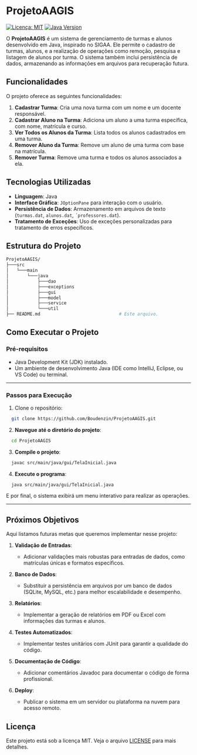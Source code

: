 # ProjetoAAGIS

[![Licença: MIT](https://img.shields.io/badge/Licen%C3%A7a-MIT-blue.svg)](https://opensource.org/licenses/MIT)
[![Java Version](https://img.shields.io/badge/Java-22%2B-red?logo=openjdk&logoColor=white)](https://www.java.com/)

O **ProjetoAAGIS** é um sistema de gerenciamento de turmas e alunos desenvolvido em Java, inspirado no SIGAA. Ele permite o cadastro de turmas, alunos, e a realização de operações como remoção, pesquisa e listagem de alunos por turma. O sistema também inclui persistência de dados, armazenando as informações em arquivos para recuperação futura.

## Funcionalidades

O projeto oferece as seguintes funcionalidades:

1. **Cadastrar Turma**: Cria uma nova turma com um nome e um docente responsável.
2. **Cadastrar Aluno na Turma**: Adiciona um aluno a uma turma específica, com nome, matrícula e curso.
3. **Ver Todos os Alunos da Turma**: Lista todos os alunos cadastrados em uma turma.
4. **Remover Aluno da Turma**: Remove um aluno de uma turma com base na matrícula.
5. **Remover Turma**: Remove uma turma e todos os alunos associados a ela.


## Tecnologias Utilizadas

- **Linguagem**: Java
- **Interface Gráfica**: `JOptionPane` para interação com o usuário.
- **Persistência de Dados**: Armazenamento em arquivos de texto (`turmas.dat`, `alunos.dat`, `´professores.dat`).
- **Tratamento de Exceções**: Uso de exceções personalizadas para tratamento de erros específicos.

## Estrutura do Projeto

```bash
ProjetoAAGIS/
├───src
│   └───main
│       └───java
│           ├───dao
│           ├───exceptions
│           ├───gui
│           ├───model
│           ├───service
│           └───util
├── README.md                              # Este arquivo.

```
## Como Executar o Projeto

### Pré-requisitos
- Java Development Kit (JDK) instalado.
- Um ambiente de desenvolvimento Java (IDE como IntelliJ, Eclipse, ou VS Code) ou terminal.

---
### Passos para Execução

1. Clone o repositório:
  ```bash
    git clone https://github.com/Boudenzin/ProjetoAAGIS.git
  ```
2. **Navegue até o diretório do projeto**:
  ```bash
    cd ProjetoAAGIS
  ```

3. **Compile o projeto**:
  ```bash
    javac src/main/java/gui/TelaInicial.java
  ```

4. **Execute o programa**:
  ```bash
    java src/main/java/gui/TelaInicial.java
  ```
   
E por final, o sistema exibirá um menu interativo para realizar as operações.

---

## Próximos Objetivos

Aqui listamos futuras metas que queremos implementar nesse projeto:



1. **Validação de Entradas**:
   - Adicionar validações mais robustas para entradas de dados, como matrículas únicas e formatos específicos.

2. **Banco de Dados**:
   - Substituir a persistência em arquivos por um banco de dados (SQLite, MySQL, etc.) para melhor escalabilidade e desempenho.

3. **Relatórios**:
   - Implementar a geração de relatórios em PDF ou Excel com informações das turmas e alunos.

4. **Testes Automatizados**:
   - Implementar testes unitários com JUnit para garantir a qualidade do código.

5. **Documentação de Código**:
   - Adicionar comentários Javadoc para documentar o código de forma profissional.

6. **Deploy**:
   - Publicar o sistema em um servidor ou plataforma na nuvem para acesso remoto.

## Licença

Este projeto está sob a licença MIT. Veja o arquivo [LICENSE](LICENSE) para mais detalhes.
